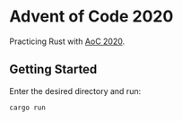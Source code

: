 # Advent of Code 2020

Practicing Rust with [AoC 2020](https://adventofcode.com/2020).

## Getting Started

Enter the desired directory and run:

```
cargo run
```
